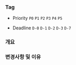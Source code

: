 ### Tag

- Priority
  `P0` `P1` `P2` `P3` `P4` `P5`

- Deadline
  `D-0` `D-1` `D-2` `D-3` `D-7`

### 개요

### 변경사항 및 이유
